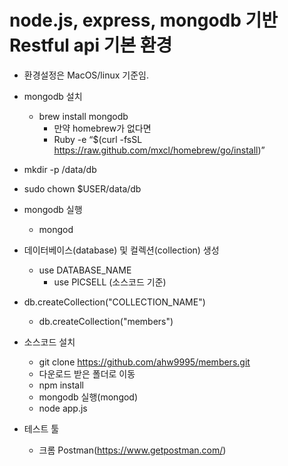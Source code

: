 # node.js, express, mongodb 기반 Restful api 기본 환경

- 환경설정은 MacOS/linux 기준임.

- mongodb 설치
  - brew install mongodb
    - 만약 homebrew가 없다면
    - Ruby -e “$(curl -fsSL https://raw.github.com/mxcl/homebrew/go/install)”

- mkdir -p /data/db

- sudo chown $USER/data/db

- mongodb 실행
  - mongod

- 데이터베이스(database) 및 컬렉션(collection) 생성
  - use DATABASE_NAME
    - use PICSELL (소스코드 기준)

- db.createCollection("COLLECTION_NAME")
  - db.createCollection("members")

- 소스코드 설치
  - git clone https://github.com/ahw9995/members.git
  - 다운로드 받은 폴더로 이동
  - npm install
  - mongodb 실행(mongod)
  - node app.js

- 테스트 툴
  - 크롬 Postman(https://www.getpostman.com/)
